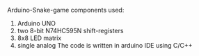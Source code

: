 Arduino-Snake-game 
components used:
  1) Arduino UNO 
  2) two 8-bit N74HC595N shift-registers
  3) 8x8 LED matrix
  4) single analog
The code is written in arduino IDE using C/C++
